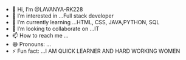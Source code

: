 - 👋 Hi, I’m @LAVANYA-RK228
- 👀 I’m interested in ...Full stack developer
- 🌱 I’m currently learning ...HTML, CSS, JAVA,PYTHON, SQL
- 💞️ I’m looking to collaborate on ...IT
- 📫 How to reach me ...
- 😄 Pronouns: ...
- ⚡ Fun fact: ...I AM QUICK LEARNER AND HARD WORKING WOMEN 

<!---
LAVANYA-RK228/LAVANYA-RK228 is a ✨ special ✨ repository because its `README.md` (this file) appears on your GitHub profile.
You can click the Preview link to take a look at your changes.
--->
